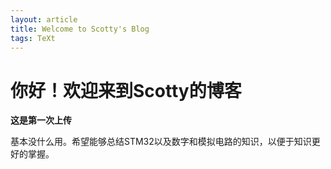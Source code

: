 ```yaml
---
layout: article
title: Welcome to Scotty's Blog
tags: TeXt
---
```


# 你好！欢迎来到Scotty的博客

**这是第一次上传**

基本没什么用。希望能够总结STM32以及数字和模拟电路的知识，以便于知识更好的掌握。




